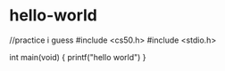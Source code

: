 # hello-world
//practice i guess
#include <cs50.h>
#include <stdio.h>

int main(void)
{
  printf("hello world")
}
